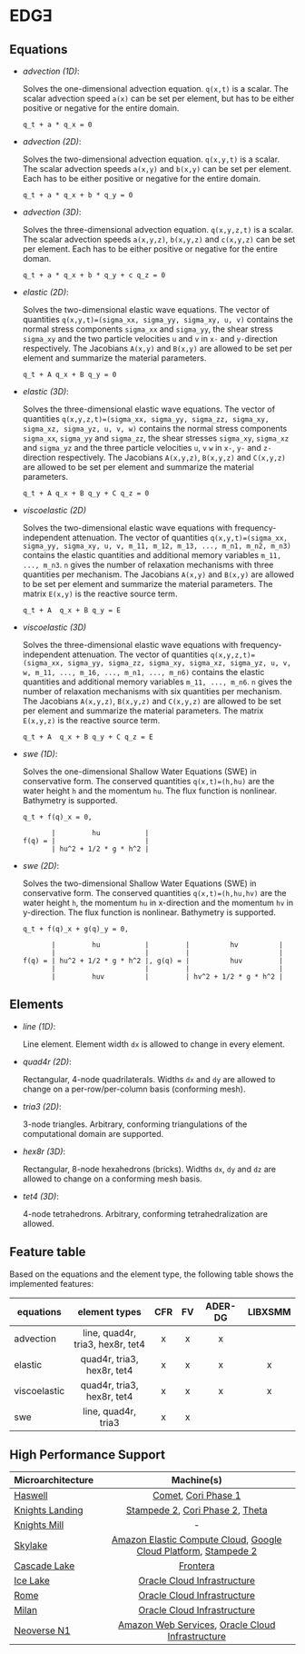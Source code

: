 # EDGƎ

## Equations
* *advection (1D)*:

  Solves the one-dimensional advection equation. ```q(x,t)``` is a scalar. The scalar advection speed ```a(x)``` can be set per element, but has to be either positive or negative for the entire domain.

  ```
  q_t + a * q_x = 0
  ```

* *advection (2D)*:

  Solves the two-dimensional advection equation. ```q(x,y,t)``` is a scalar. The scalar advection speeds ```a(x,y)``` and ```b(x,y)``` can be set per element. Each has to be either positive or negative for the entire domain.

  ```
  q_t + a * q_x + b * q_y = 0
  ```

* *advection (3D)*:

  Solves the three-dimensional advection equation. ```q(x,y,z,t)``` is a scalar. The scalar advection speeds ```a(x,y,z)```, ```b(x,y,z)``` and ```c(x,y,z)``` can be set per element. Each has to be either positive or negative for the entire doman.

  ```
  q_t + a * q_x + b * q_y + c q_z = 0
  ```

* *elastic (2D)*:

  Solves the two-dimensional elastic wave equations. The vector of quantities ```q(x,y,t)=(sigma_xx, sigma_yy, sigma_xy, u, v)``` contains the normal stress components ```sigma_xx``` and ```sigma_yy```, the shear stress ```sigma_xy``` and the two particle velocities ```u``` and ```v``` in ```x-``` and ```y-```direction respectively. The Jacobians ```A(x,y)``` and ```B(x,y)``` are allowed to be set per element and summarize the material parameters.

  ```
  q_t + A q_x + B q_y = 0
  ```
  
* *elastic (3D)*:

  Solves the three-dimensional elastic wave equations. The vector of quantities ```q(x,y,z,t)=(sigma_xx, sigma_yy, sigma_zz, sigma_xy, sigma_xz, sigma_yz, u, v, w)``` contains the normal stress components ```sigma_xx```, ```sigma_yy``` and ```sigma_zz```, the shear stresses ```sigma_xy```, ```sigma_xz``` and ```sigma_yz``` and the three particle velocities ```u```, ```v``` ```w```  in ```x-```, ```y-``` and ```z-```direction respectively. The Jacobians ```A(x,y,z)```, ```B(x,y,z)``` and ```C(x,y,z)``` are allowed to be set per element and summarize the material parameters.

  ```
  q_t + A q_x + B q_y + C q_z = 0
  ```

* *viscoelastic (2D)*

  Solves the two-dimensional elastic wave equations with frequency-independent attenuation.
  The vector of quantities ```q(x,y,t)=(sigma_xx, sigma_yy, sigma_xy, u, v, m_11, m_12, m_13, ..., m_n1, m_n2, m_n3)``` contains the elastic quantities and additional memory variables ```m_11, ..., m_n3```.
  ```n``` gives the number of relaxation mechanisms with three quantities per mechanism.
  The Jacobians ```A(x,y)``` and ```B(x,y)``` are allowed to be set per element and summarize the material parameters.
  The matrix ```E(x,y)``` is the reactive source term.

  ```
  q_t + A  q_x + B q_y = E
  ```

* *viscoelastic (3D)*

  Solves the three-dimensional elastic wave equations with frequency-independent attenuation.
  The vector of quantities ```q(x,y,z,t)=(sigma_xx, sigma_yy, sigma_zz, sigma_xy, sigma_xz, sigma_yz, u, v, w, m_11, ..., m_16, ..., m_n1, ..., m_n6)``` contains the elastic quantities and additional memory variables ```m_11, ..., m_n6```.
  ```n``` gives the number of relaxation mechanisms with six quantities per mechanism.
  The Jacobians ```A(x,y,z)```, ```B(x,y,z)``` and ```C(x,y,z)``` are allowed to be set per element and summarize the material parameters.
  The matrix ```E(x,y,z)``` is the reactive source term.

  ```
  q_t + A  q_x + B q_y + C q_z = E
  ```

* *swe (1D)*:

  Solves the one-dimensional Shallow Water Equations (SWE) in conservative form. The conserved quantities ```q(x,t)=(h,hu)``` are the water height ```h``` and the momentum ```hu```. The flux function is nonlinear. Bathymetry is supported.

  ```
  q_t + f(q)_x = 0,

         |         hu           |
  f(q) = |                      |
         | hu^2 + 1/2 * g * h^2 |
  ```

* *swe (2D)*:

  Solves the two-dimensional Shallow Water Equations (SWE) in conservative form. The conserved quantities `q(x,t)=(h,hu,hv)` are the water height `h`, the momentum `hu` in x-direction and the momentum `hv` in y-direction. The flux function is nonlinear. Bathymetry is supported.

  ```
  q_t + f(q)_x + g(q)_y = 0,

         |         hu           |         |          hv          |
         |                      |         |                      |
  f(q) = | hu^2 + 1/2 * g * h^2 |, g(q) = |          huv         |
         |                      |         |                      |
         |         huv          |         | hv^2 + 1/2 * g * h^2 |
  ```

## Elements
* *line (1D)*:

  Line element. Element width ```dx``` is allowed to change in every element.

* *quad4r (2D)*:

  Rectangular, 4-node quadrilaterals. Widths ```dx``` and ```dy``` are allowed to change on a per-row/per-column basis (conforming mesh).

* *tria3 (2D)*:

  3-node triangles. Arbitrary, conforming triangulations of the computational domain are supported.

* *hex8r (3D)*:

  Rectangular, 8-node hexahedrons (bricks). Widths ```dx```, ```dy``` and ```dz``` are allowed to change on a conforming mesh basis.
  
* *tet4 (3D)*:

  4-node tetrahedrons. Arbitrary, conforming tetrahedralization are allowed.

## Feature table

Based on the equations and the element type, the following table shows the implemented features:

| equations    |         element types            | CFR | FV | ADER-DG | LIBXSMM |
|--------------|:--------------------------------:|:---:|:--:|:-------:|:-------:|
| advection    | line, quad4r, tria3, hex8r, tet4 |  x  |  x |    x    |         |
| elastic      | quad4r, tria3, hex8r, tet4       |  x  |  x |    x    |    x    |
| viscoelastic | quad4r, tria3, hex8r, tet4       |  x  |  x |    x    |    x    |
| swe          | line, quad4r, tria3              |  x  |  x |         |         |

## High Performance Support
| Microarchitecture | Machine(s) |
|-------------------|:----------:|
| [Haswell](https://ark.intel.com/products/codename/42174/Haswell) | [Comet](http://www.sdsc.edu/support/user_guides/comet.html), [Cori Phase 1](http://www.nersc.gov/users/computational-systems/cori/configuration/) |
| [Knights Landing](https://ark.intel.com/products/codename/48999/Knights-Landing)    | [Stampede 2](https://portal.tacc.utexas.edu/user-guides/stampede2), [Cori Phase 2](http://www.nersc.gov/users/computational-systems/cori/configuration/), [Theta](https://www.alcf.anl.gov/theta) |
| [Knights Mill](https://ark.intel.com/products/codename/57723/Knights-Mill) | - |
| [Skylake](https://ark.intel.com/products/codename/37572/Skylake) | [Amazon Elastic Compute Cloud](https://aws.amazon.com/ec2/), [Google Cloud Platform](https://cloud.google.com/), [Stampede 2](https://portal.tacc.utexas.edu/user-guides/stampede2) |
| [Cascade Lake](https://ark.intel.com/content/www/us/en/ark/products/codename/124664/cascade-lake.html) | [Frontera](https://frontera-portal.tacc.utexas.edu/) |
| [Ice Lake](https://ark.intel.com/content/www/us/en/ark/products/codename/74979/products-formerly-ice-lake.html) | [Oracle Cloud Infrastructure](https://www.oracle.com/cloud/) |
| [Rome](https://www.amd.com/en/processors/epyc-7002-series) | [Oracle Cloud Infrastructure](https://blogs.oracle.com/cloud-infrastructure/post/announcing-the-launch-of-oracle-cloud-infrastructure-compute-e3-platform-on-2nd-gen-amd-epyc-processors) |
| [Milan](https://www.amd.com/en/processors/epyc-7003-series) | [Oracle Cloud Infrastructure](https://blogs.oracle.com/cloud-infrastructure/post/announcing-oracle-cloud-compute-e4-platform-on-third-gen-amd-epyc-processors) |
| [Neoverse N1](https://www.arm.com/products/silicon-ip-cpu/neoverse/neoverse-n1) | [Amazon Web Services](https://aws.amazon.com/ec2/graviton/), [Oracle Cloud Infrastructure](https://www.oracle.com/cloud/compute/arm/) |
